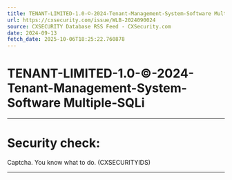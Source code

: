 ```yaml
---
title: TENANT-LIMITED-1.0-©-2024-Tenant-Management-System-Software Multiple-SQLi
url: https://cxsecurity.com/issue/WLB-2024090024
source: CXSECURITY Database RSS Feed - CXSecurity.com
date: 2024-09-13
fetch_date: 2025-10-06T18:25:22.760878
---
```


# TENANT-LIMITED-1.0-©-2024-Tenant-Management-System-Software Multiple-SQLi

---

# Security check:

Captcha. You know what to do. (CXSECURITYIDS)

---